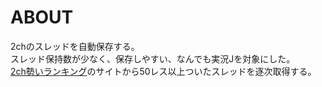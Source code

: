 # ABOUT
2chのスレッドを自動保存する。<br/>
スレッド保持数が少なく、保存しやすい、なんでも実況Jを対象にした。<br/>
<a href="http://2ch-ranking.net/index.html?board=livejupiter">2ch勢いランキング</a>のサイトから50レス以上ついたスレッドを逐次取得する。<br/>


